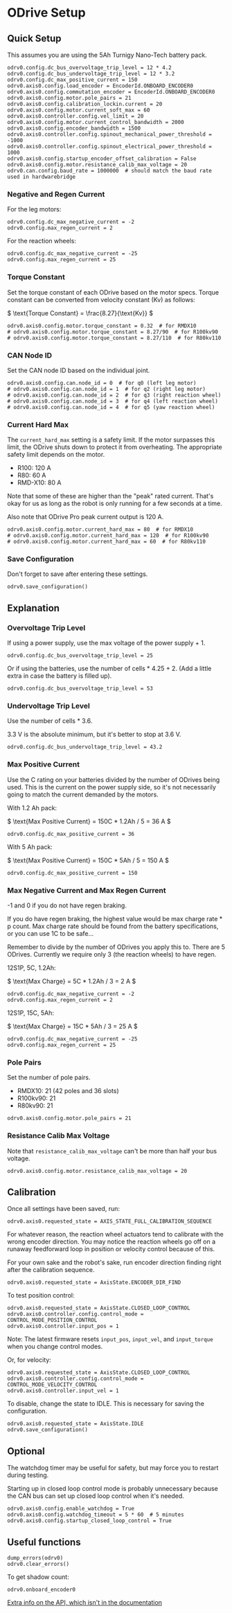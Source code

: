 # ODrive Setup

## Quick Setup

This assumes you are using the 5Ah Turnigy Nano-Tech battery pack.
```
odrv0.config.dc_bus_overvoltage_trip_level = 12 * 4.2
odrv0.config.dc_bus_undervoltage_trip_level = 12 * 3.2
odrv0.config.dc_max_positive_current = 150
odrv0.axis0.config.load_encoder = EncoderId.ONBOARD_ENCODER0
odrv0.axis0.config.commutation_encoder = EncoderId.ONBOARD_ENCODER0
odrv0.axis0.config.motor.pole_pairs = 21
odrv0.axis0.config.calibration_lockin.current = 20
odrv0.axis0.config.motor.current_soft_max = 60
odrv0.axis0.controller.config.vel_limit = 20
odrv0.axis0.config.motor.current_control_bandwidth = 2000
odrv0.axis0.config.encoder_bandwidth = 1500
odrv0.axis0.controller.config.spinout_mechanical_power_threshold = -1000
odrv0.axis0.controller.config.spinout_electrical_power_threshold = 1000
odrv0.axis0.config.startup_encoder_offset_calibration = False
odrv0.axis0.config.motor.resistance_calib_max_voltage = 20
odrv0.can.config.baud_rate = 1000000  # should match the baud rate used in hardwarebridge
```

### Negative and Regen Current
For the leg motors:
```
odrv0.config.dc_max_negative_current = -2
odrv0.config.max_regen_current = 2
```
For the reaction wheels:
```
odrv0.config.dc_max_negative_current = -25
odrv0.config.max_regen_current = 25
```

### Torque Constant
Set the torque constant of each ODrive based on the motor specs. Torque constant can be converted from velocity constant (Kv) as follows:

$ \text{Torque Constant} = \frac{8.27}{\text{Kv}} $
```
odrv0.axis0.config.motor.torque_constant = 0.32  # for RMDX10
# odrv0.axis0.config.motor.torque_constant = 8.27/90  # for R100kv90
# odrv0.axis0.config.motor.torque_constant = 8.27/110  # for R80kv110
```

### CAN Node ID
Set the CAN node ID based on the individual joint.
```
odrv0.axis0.config.can.node_id = 0  # for q0 (left leg motor)
# odrv0.axis0.config.can.node_id = 1  # for q2 (right leg motor)
# odrv0.axis0.config.can.node_id = 2  # for q3 (right reaction wheel)
# odrv0.axis0.config.can.node_id = 3  # for q4 (left reaction wheel)
# odrv0.axis0.config.can.node_id = 4  # for q5 (yaw reaction wheel)
```

### Current Hard Max
The `current_hard_max` setting is a safety limit. If the motor surpasses this limit, the ODrive shuts down to protect it from overheating. The appropriate safety limit depends on the motor.

- R100: 120 A
- R80: 60 A
- RMD-X10: 80 A

Note that some of these are higher than the "peak" rated current. That's okay for us as long as the robot is only running for a few seconds at a time.

Also note that ODrive Pro peak current output is 120 A. 

```
odrv0.axis0.config.motor.current_hard_max = 80  # for RMDX10
# odrv0.axis0.config.motor.current_hard_max = 120  # for R100kv90
# odrv0.axis0.config.motor.current_hard_max = 60  # for R80kv110
```

### Save Configuration
Don't forget to save after entering these settings.

```
odrv0.save_configuration()
```

## Explanation

### Overvoltage Trip Level
If using a power supply, use the max voltage of the power supply + 1.
```
odrv0.config.dc_bus_overvoltage_trip_level = 25  
```
Or if using the batteries, use the number of cells * 4.25 + 2. (Add a little extra in case the battery is filled up).
```
odrv0.config.dc_bus_overvoltage_trip_level = 53
```

### Undervoltage Trip Level
Use the number of cells * 3.6.

3.3 V is the absolute minimum, but it's better to stop at 3.6 V.
```
odrv0.config.dc_bus_undervoltage_trip_level = 43.2
```

### Max Positive Current
Use the C rating on your batteries divided by the number of ODrives being used. This is the current on the power supply side, so it's not necessarily going to match the current demanded by the motors.

With 1.2 Ah pack:

$ \text{Max Positive Current} = 150C * 1.2Ah / 5 = 36 A $
```
odrv0.config.dc_max_positive_current = 36
```

With 5 Ah pack:

$ \text{Max Positive Current} = 150C * 5Ah / 5 = 150 A $

```
odrv0.config.dc_max_positive_current = 150
```

### Max Negative Current and Max Regen Current

-1  and 0 if you do not have regen braking. 

If you do have regen braking, the highest value would be max charge rate * p count. Max charge rate should be found from the battery specifications, or you can use 1C to be safe...

Remember to divide by the number of ODrives you apply this to. There are 5 ODrives. Currently we require only 3 (the reaction wheels) to have regen.

12S1P, 5C, 1.2Ah:

$ \text{Max Charge} = 5C * 1.2Ah / 3 = 2 A $

```
odrv0.config.dc_max_negative_current = -2
odrv0.config.max_regen_current = 2
```

12S1P, 15C, 5Ah:

$ \text{Max Charge} = 15C * 5Ah / 3 = 25 A $


```
odrv0.config.dc_max_negative_current = -25
odrv0.config.max_regen_current = 25
```

### Pole Pairs
Set the number of pole pairs.
 - RMDX10: 21 (42 poles and 36 slots)
 - R100kv90: 21
 - R80kv90: 21

```
odrv0.axis0.config.motor.pole_pairs = 21
```

### Resistance Calib Max Voltage
Note that `resistance_calib_max_voltage` can't be more than half your bus voltage.

```
odrv0.axis0.config.motor.resistance_calib_max_voltage = 20
```

## Calibration
Once all settings have been saved, run:
```
odrv0.axis0.requested_state = AXIS_STATE_FULL_CALIBRATION_SEQUENCE
```

For whatever reason, the reaction wheel actuators tend to calibrate with the wrong encoder direction. You may notice the reaction wheels go off on a runaway feedforward loop in position or velocity control because of this. 

For your own sake and the robot's sake, run encoder direction finding right after the calibration sequence.
```
odrv0.axis0.requested_state = AxisState.ENCODER_DIR_FIND
```

To test position control:
```
odrv0.axis0.requested_state = AxisState.CLOSED_LOOP_CONTROL
odrv0.axis0.controller.config.control_mode = CONTROL_MODE_POSITION_CONTROL
odrv0.axis0.controller.input_pos = 1
```
Note: The latest firmware resets `input_pos`, `input_vel`, and `input_torque` when you change control modes.

Or, for velocity:
```
odrv0.axis0.requested_state = AxisState.CLOSED_LOOP_CONTROL
odrv0.axis0.controller.config.control_mode = CONTROL_MODE_VELOCITY_CONTROL
odrv0.axis0.controller.input_vel = 1
```
To disable, change the state to IDLE. This is necessary for saving the configuration.
```
odrv0.axis0.requested_state = AxisState.IDLE
odrv0.save_configuration()
```

## Optional

The watchdog timer may be useful for safety, but may force you to restart during testing.

Starting up in closed loop control mode is probably unnecessary because the CAN bus can set up closed loop control when it's needed.

```
odrv0.axis0.config.enable_watchdog = True
odrv0.axis0.config.watchdog_timeout = 5 * 60  # 5 minutes
odrv0.axis0.config.startup_closed_loop_control = True
```

## Useful functions
```
dump_errors(odrv0)
odrv0.clear_errors()
```

To get shadow count:
```
odrv0.onboard_encoder0
```

[Extra info on the API, which isn't in the documentation](https://github.com/odriverobotics/ODrive/blob/master/Firmware/odrive-interface.yaml)
